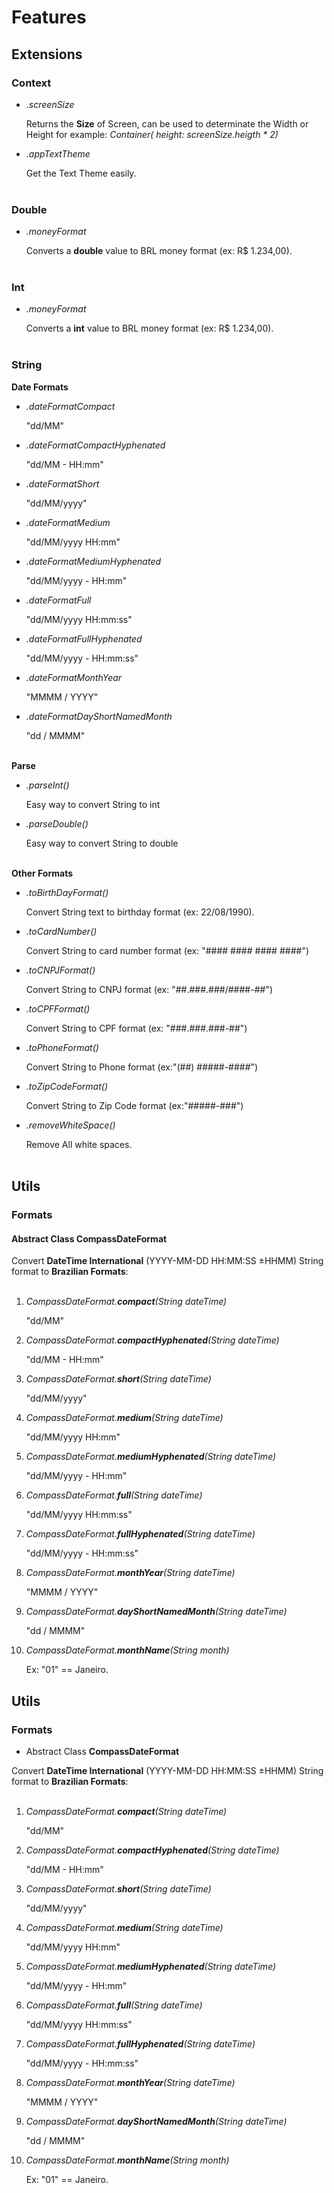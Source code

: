# Features

## Extensions

### Context

- _.screenSize_

  Returns the **Size** of Screen, can be used to determinate the Width or Height for example: _Container( height: screenSize.heigth \* 2)_

- _.appTextTheme_

  Get the Text Theme easily. <br/> <br/>

### Double

- _.moneyFormat_

  Converts a **double** value to BRL money format (ex: R$ 1.234,00). <br/> <br/>

### Int

- _.moneyFormat_

  Converts a **int** value to BRL money format (ex: R$ 1.234,00).<br/> <br/>

### String

**Date Formats**

- _.dateFormatCompact_

  "dd/MM" <br/>

- _.dateFormatCompactHyphenated_

  "dd/MM - HH:mm" <br/>

- _.dateFormatShort_

  "dd/MM/yyyy" <br/>

- _.dateFormatMedium_

  "dd/MM/yyyy HH:mm" <br/>

- _.dateFormatMediumHyphenated_

  "dd/MM/yyyy - HH:mm" <br/>

- _.dateFormatFull_

  "dd/MM/yyyy HH:mm:ss" <br/>

- _.dateFormatFullHyphenated_

  "dd/MM/yyyy - HH:mm:ss" <br/>

- _.dateFormatMonthYear_

  "MMMM / YYYY" <br/>

- _.dateFormatDayShortNamedMonth_

  "dd / MMMM" <br/> <br/>

**Parse**

- _.parseInt()_

  Easy way to convert String to int <br/>

- _.parseDouble()_

  Easy way to convert String to double <br/> <br/>

**Other Formats**

- _.toBirthDayFormat()_

  Convert String text to birthday format (ex: 22/08/1990). <br/>

- _.toCardNumber()_

  Convert String to card number format (ex: "#### #### #### ####") <br/>

- _.toCNPJFormat()_

  Convert String to CNPJ format (ex: "##.###.###/####-##") <br/>

- _.toCPFFormat()_

  Convert String to CPF format (ex: "###.###.###-##") <br/>

- _.toPhoneFormat()_

  Convert String to Phone format (ex:"(##) #####-####") <br/>

- _.toZipCodeFormat()_

  Convert String to Zip Code format (ex:"#####-###") <br/>

- _.removeWhiteSpace()_

  Remove All white spaces. <br/> <br/>

## Utils

### Formats

#### Abstract Class **CompassDateFormat**

Convert **DateTime International** (YYYY-MM-DD HH:MM:SS ±HHMM) String format to **Brazilian Formats**: <br/><br/>

1. _CompassDateFormat.**compact**(String dateTime)_

   "dd/MM"<br/>

2. _CompassDateFormat.**compactHyphenated**(String dateTime)_

   "dd/MM - HH:mm"<br/>

3. _CompassDateFormat.**short**(String dateTime)_

   "dd/MM/yyyy"<br/>

4. _CompassDateFormat.**medium**(String dateTime)_

   "dd/MM/yyyy HH:mm"<br/>

5. _CompassDateFormat.**mediumHyphenated**(String dateTime)_

   "dd/MM/yyyy - HH:mm"<br/>

6. _CompassDateFormat.**full**(String dateTime)_

   "dd/MM/yyyy HH:mm:ss"<br/>

7. _CompassDateFormat.**fullHyphenated**(String dateTime)_

   "dd/MM/yyyy - HH:mm:ss"<br/>

8. _CompassDateFormat.**monthYear**(String dateTime)_

   "MMMM / YYYY"<br/>

9. _CompassDateFormat.**dayShortNamedMonth**(String dateTime)_

   "dd / MMMM"<br/>

10. _CompassDateFormat.**monthName**(String month)_

    Ex: "01" == Janeiro.<br/>

## Utils

### Formats

- Abstract Class **CompassDateFormat**

Convert **DateTime International** (YYYY-MM-DD HH:MM:SS ±HHMM) String format to **Brazilian Formats**: <br/><br/>

1. _CompassDateFormat.**compact**(String dateTime)_

   "dd/MM"<br/>

2. _CompassDateFormat.**compactHyphenated**(String dateTime)_

   "dd/MM - HH:mm"<br/>

3. _CompassDateFormat.**short**(String dateTime)_

   "dd/MM/yyyy"<br/>

4. _CompassDateFormat.**medium**(String dateTime)_

   "dd/MM/yyyy HH:mm"<br/>

5. _CompassDateFormat.**mediumHyphenated**(String dateTime)_

   "dd/MM/yyyy - HH:mm"<br/>

6. _CompassDateFormat.**full**(String dateTime)_

   "dd/MM/yyyy HH:mm:ss"<br/>

7. _CompassDateFormat.**fullHyphenated**(String dateTime)_

   "dd/MM/yyyy - HH:mm:ss"<br/>

8. _CompassDateFormat.**monthYear**(String dateTime)_

   "MMMM / YYYY"<br/>

9. _CompassDateFormat.**dayShortNamedMonth**(String dateTime)_

   "dd / MMMM"<br/>

10. _CompassDateFormat.**monthName**(String month)_

    Ex: "01" == Janeiro.<br/>

<!--
This README describes the package. If you publish this package to pub.dev,
this README's contents appear on the landing page for your package.

For information about how to write a good package README, see the guide for
[writing package pages](https://dart.dev/guides/libraries/writing-package-pages).

For general information about developing packages, see the Dart guide for
[creating packages](https://dart.dev/guides/libraries/create-library-packages)
and the Flutter guide for
[developing packages and plugins](https://flutter.dev/developing-packages).


TODO: Put a short description of the package here that helps potential users
know whether this package might be useful for them.

## Features

### Extensions



## Getting started

TODO: List prerequisites and provide or point to information on how to
start using the package.

## Usage

TODO: Include short and useful examples for package users. Add longer examples
to `/example` folder.

```dart
const like = 'sample';
```

## Additional information

TODO: Tell users more about the package: where to find more information, how to
contribute to the package, how to file issues, what response they can expect
from the package authors, and more.

-->
